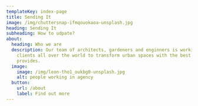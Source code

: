 ```yaml
---
templateKey: index-page
title: Sending It
image: /img/chuttersnap-ifmqouokaoa-unsplash.jpg
heading: Sending It
subheading: How to udpate?
about:
  heading: Who we are
  description: Our team of architects, gardeners and enginners is working with
    clients all over the world to transform urban spaces with the best nature
    provides.
  image:
    image: /img/leon-tho1_oukbg0-unsplash.jpg
    alt: people working in agency
  button:
    url: /about
    label: Find out more
---
```

